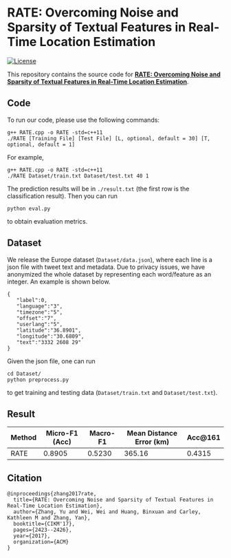 # RATE: Overcoming Noise and Sparsity of Textual Features in Real-Time Location Estimation

[![License](https://img.shields.io/badge/License-Apache_2.0-blue.svg)](https://opensource.org/licenses/Apache-2.0)

This repository contains the source code for [**RATE: Overcoming Noise and Sparsity of Textual Features in Real-Time Location Estimation**](https://arxiv.org/abs/2111.06515).

## Code
To run our code, please use the following commands:
```
g++ RATE.cpp -o RATE -std=c++11
./RATE [Training File] [Test File] [L, optional, default = 30] [T, optional, default = 1]
```
For example,
```
g++ RATE.cpp -o RATE -std=c++11
./RATE Dataset/train.txt Dataset/test.txt 40 1
```
The prediction results will be in ```./result.txt``` (the first row is the classification result). Then you can run
```
python eval.py
```
to obtain evaluation metrics.

## Dataset
We release the Europe dataset (```Dataset/data.json```), where each line is a json file with tweet text and metadata. Due to privacy issues, we have anonymized the whole dataset by representing each word/feature as an integer. An example is shown below.
```
{ 
   "label":0,
   "language":"3",
   "timezone":"5",
   "offset":"7",
   "userlang":"5",
   "latitude":"36.8901",
   "longitude":"30.6809",
   "text":"3332 2608 29"
}
```
Given the json file, one can run 
```
cd Dataset/
python preprocess.py
```
to get training and testing data (```Dataset/train.txt``` and ```Dataset/test.txt```).

## Result
| Method | Micro-F1 (Acc) | Macro-F1 | Mean Distance Error (km) | Acc@161 |
| ------ | -------------- | -------- | ------------------------ | ------- |
| RATE   | 0.8905         | 0.5230   | 365.16                   | 0.4315  |

## Citation
```
@inproceedings{zhang2017rate,
  title={RATE: Overcoming Noise and Sparsity of Textual Features in Real-Time Location Estimation},
  author={Zhang, Yu and Wei, Wei and Huang, Binxuan and Carley, Kathleen M and Zhang, Yan},
  booktitle={CIKM'17},
  pages={2423--2426},
  year={2017},
  organization={ACM}
}
```
